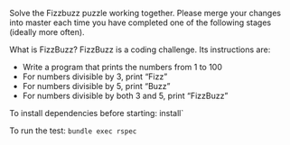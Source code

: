 Solve the Fizzbuzz puzzle working together.
Please merge your changes into master each time you have completed one of the following stages (ideally more often). 

What is FizzBuzz?
FizzBuzz is a coding challenge. Its instructions are:

<ul>
  <li> Write a program that prints the numbers from 1 to 100 </li>
  <li> For numbers divisible by 3, print “Fizz” </li>
  <li> For numbers divisible by 5, print “Buzz” </li>
  <li> For numbers divisible by both 3 and 5, print “FizzBuzz” </li>
 </ul>

To install dependencies before starting: install`

To run the test:
`bundle exec rspec`
